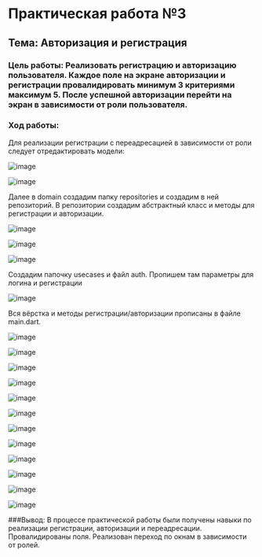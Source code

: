 # Практическая работа №3
## Тема: Авторизация и регистрация
### Цель работы: Реализовать регистрацию и авторизацию пользователя. Каждое поле на экране авторизации и регистрации провалидировать минимум 3 критериями максимум 5. После успешной авторизации перейти на экран в зависимости от роли пользователя.
### Ход работы:
Для реализации регистрации с переадресацией в зависимости от роли следует отредактировать модели:

![image](https://user-images.githubusercontent.com/92712732/203247017-91f70c01-0295-48f4-8790-7c8950202272.png)

![image](https://user-images.githubusercontent.com/92712732/203247057-515b03b0-a140-47f1-816c-9c47e51a4c03.png)

Далее в domain создадим папку repositories и создадим в ней репозиторий. В репозитории создадим абстрактный класс и методы для регистрации и авторизации.

![image](https://user-images.githubusercontent.com/92712732/203247106-56bea68e-fbdb-48c5-9c74-1384547b1544.png)

![image](https://user-images.githubusercontent.com/92712732/203247142-dcd2df1f-49de-4aac-9cef-38b2a9b3c1c5.png)

![image](https://user-images.githubusercontent.com/92712732/203247146-4a65fb2a-c0b8-4fc5-b401-3e49738582ad.png)

Создадим папочку usecases и файл auth. Пропишем там параметры для логина и регистрации

![image](https://user-images.githubusercontent.com/92712732/203247236-27b78e00-e533-420b-aa74-4c237d58177c.png)

Вся вёрстка и методы регистрации/авторизации прописаны в файле main.dart.

![image](https://user-images.githubusercontent.com/92712732/203247269-b25500dc-3d20-4a4d-b7ff-a7833638a882.png)

![image](https://user-images.githubusercontent.com/92712732/203247283-8045c5e4-4f11-4b52-885d-52fbffd3bc83.png)

![image](https://user-images.githubusercontent.com/92712732/203247317-8f67bd2e-659c-4604-9f1d-5ca07db3ef9b.png)

![image](https://user-images.githubusercontent.com/92712732/203247345-cbcecfe7-7e94-4a23-89a3-ad9e1ef7198d.png)

![image](https://user-images.githubusercontent.com/92712732/203247354-28e3ec16-599a-4a8b-b398-b126b0af09ab.png)

![image](https://user-images.githubusercontent.com/92712732/203247367-5c84fbe8-9515-4ea7-b412-1c69da3d2aa8.png)

![image](https://user-images.githubusercontent.com/92712732/203247393-ae944736-a6de-486f-b32b-e50e604fc044.png)

![image](https://user-images.githubusercontent.com/92712732/203247420-cf081114-6da6-4862-a71f-fc8d48c4e00e.png)

![image](https://user-images.githubusercontent.com/92712732/203247445-d83d4369-fcaa-401b-93ed-218ad483c775.png)

![image](https://user-images.githubusercontent.com/92712732/203247459-5cd473ed-a5fc-4d55-aa28-f3feb84938c8.png)

![image](https://user-images.githubusercontent.com/92712732/203247489-7d32c77c-ba30-4e69-ac65-5140891f6888.png)

![image](https://user-images.githubusercontent.com/92712732/203247507-5570a4b2-d4a6-4ce9-80d3-f1e647b5adb2.png)

###Вывод: В процессе практической работы были получены навыки по реализации регистрации, авторизации и переадресации. Провалидированы поля. Реализован переход по окнам в зависимости от ролей.
